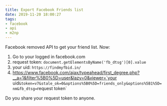 ```yaml
---
title: Export Facebook Friends list
date: 2019-11-20 18:00:27
tags:
- facebook
- api
- m2np
---
```

Facebook removed API to get your friend list.
Now:
1. Go to your logged in facebook.com
2. request token: `document.getElementsByName('fb_dtsg')[0].value`
3. your uid: `https://findmyfbid.in/`
4. https://www.facebook.com/ajax/typeahead/first_degree.php?__a=1&filter%5B0%5D=user&lazy=0&viewer=`your uid`&token=v7&stale_ok=0&options%5B0%5D=friends_only&options%5B1%5D=nm&fb_dtsg=`request token`

Do you share your request token to anyone.